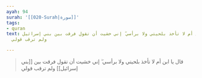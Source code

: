 ```yaml
---
ayah: 94
surah: '[[020-Surah|سورة]]'
tags:
- quran
text: قال يا ابن أم لا تأخذ بلحيتي ولا برأسي ۖ إني خشيت أن تقول فرقت بين بني إسرائيل
  ولم ترقب قولي

---
```

> قال يا ابن أم لا تأخذ بلحيتي ولا برأسي ۖ إني خشيت أن تقول فرقت بين [[بني إسرائيل]] ولم ترقب قولي

